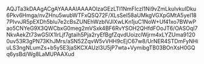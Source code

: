 AQJTa3kDAAgACgAYAAAAIAAAAOlzaGEzLTI1NmFlczI1Ni9vZmLkuIvkuIDku6Pkv6Hmga/nvZHnu5wubWTFxQSQ72F/XLsSeI58aUMkgVGXpGMtA5yeI187PIvvJR5pEXDh5blu7e2cBsZUNEhWzblVJIXwLKn1juC1NoW+Uf41xo7BWwPao5CNYeG9X3QWCbxG0meg2mVSxk4BF6RvYSOH2QHfdFOoJT6/OASOqI7NkvAekZt73wG5IX1lrLjf7gtaih5Pja2ryEfBgfZqvdUoizclWjrm4xLYZUma91200uv53R3gPN73KhJMrs/aSN52ZqvW5vVHH9cEjC67w8/UrNER4STDmFyNHiuLS3ngNLumZs+b5y5E3jaSKCXAUzl3U5jP7wta+VymibgTB03BOnXsH0GQq6ysBd/Wg8LaMUPAAXud